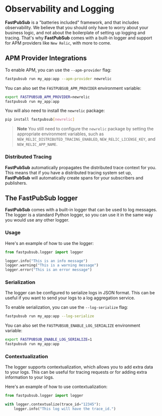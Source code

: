 # Observability and Logging

**FastPubSub** is a "batteries included" framework, and that includes observability. We believe that you should only have to worry about your business logic, and not about the boilerplate of setting up logging and tracing. That's why **FastPubSub** comes with a built-in logger and support for APM providers like `New Relic`, with more to come.

## APM Provider Integrations

To enable APM, you can use the `--apm-provider` flag:

```bash
fastpubsub run my_app:app --apm-provider newrelic
```

You can also set the `FASTPUBSUB_APM_PROVIDER` environment variable:

```bash
export FASTPUBSUB_APM_PROVIDER=newrelic
fastpubsub run my_app:app
```

You will also need to install the `newrelic` package:

```bash
pip install fastpubsub[newrelic]
```

> **Note**
> You still need to configure the `newrelic` package by setting the appropriate environment variables, such as `NEW_RELIC_DISTRIBUTED_TRACING_ENABLED`, `NEW_RELIC_LICENSE_KEY`, and `NEW_RELIC_APP_NAME`.

### Distributed Tracing

**FastPubSub** automatically propagates the distributed trace context for you. This means that if you have a distributed tracing system set up, **FastPubSub** will automatically create spans for your subscribers and publishers.

## The FastPubSub logger

**FastPubSub** comes with a built-in logger that can be used to log messages. The logger is a standard Python logger, so you can use it in the same way you would use any other logger.

### Usage

Here's an example of how to use the logger:

```python
from fastpubsub.logger import logger

logger.info("This is an info message")
logger.warning("This is a warning message")
logger.error("This is an error message")
```

### Serialization

The logger can be configured to serialize logs in JSON format. This can be useful if you want to send your logs to a log aggregation service.

To enable serialization, you can use the `--log-serialize` flag:

```bash
fastpubsub run my_app:app --log-serialize
```

You can also set the `FASTPUBSUB_ENABLE_LOG_SERIALIZE` environment variable:

```bash
export FASTPUBSUB_ENABLE_LOG_SERIALIZE=1
fastpubsub run my_app:app
```

### Contextualization

The logger supports contextualization, which allows you to add extra data to your logs. This can be useful for tracing requests or for adding extra information to your logs.

Here's an example of how to use contextualization:

```python
from fastpubsub.logger import logger

with logger.contextualize(trace_id="12345"):
    logger.info("This log will have the trace_id.")
```
